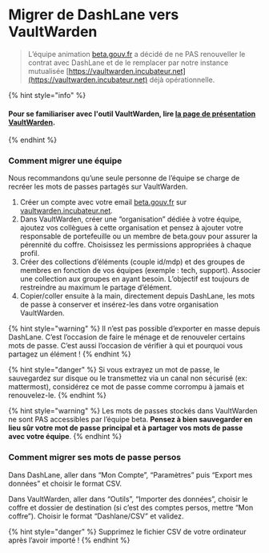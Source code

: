 # Migrer de DashLane vers VaultWarden

> L’équipe animation [beta.gouv.fr](http://beta.gouv.fr) a décidé de ne PAS renouveller le contrat avec DashLane et de le remplacer par notre instance mutualisée [https://vaultwarden.incubateur.net](https://vaultwarden.incubateur.net) déjà opérationnelle.

{% hint style="info" %}
#### Pour se familiariser avec l'outil VaultWarden, lire [la page de présentation VaultWarden](./). <a href="#comment-migrer-une-equipe" id="comment-migrer-une-equipe"></a>
{% endhint %}

### Comment migrer une équipe <a href="#comment-migrer-une-equipe" id="comment-migrer-une-equipe"></a>

Nous recommandons qu’une seule personne de l’équipe se charge de recréer les mots de passes partagés sur VaultWarden.

1. Créer un compte avec votre email [beta.gouv.fr](http://beta.gouv.fr) sur [vaultwarden.incubateur.net](https://vaultwarden.incubateur.net).
2. Dans VaultWarden, créer une “organisation” dédiée à votre équipe, ajoutez vos collègues à cette organisation et pensez à ajouter votre responsable de portefeuille ou un membre de beta.gouv pour assurer la pérennité du coffre. Choisissez les permissions appropriées à chaque profil.
3. Créer des collections d’éléments (couple id/mdp) et des groupes de membres en fonction de vos équipes (exemple : tech, support). Associer une collection aux groupes en ayant besoin. L’objectif est toujours de restreindre au maximum le partage d’élément.
4. Copier/coller ensuite à la main, directement depuis DashLane, les mots de passe à conserver et insérez-les dans votre organisation VaultWarden.

{% hint style="warning" %}
&#x20;Il n’est pas possible d’exporter en masse depuis DashLane. C’est l’occasion de faire le ménage et de renouveler certains mots de passe. C’est aussi l’occasion de vérifier à qui et pourquoi vous partagez un élément !
{% endhint %}

{% hint style="danger" %}
Si vous extrayez un mot de passe, le sauvegardez sur disque ou le transmettez via un canal non sécurisé (ex: mattermost), considérez ce mot de passe comme corrompu à jamais et renouvelez-le.
{% endhint %}

{% hint style="warning" %}
Les mots de passes stockés dans VaultWarden ne sont PAS accessibles par l’équipe beta. **Pensez à bien sauvegarder en lieu sûr votre mot de passe principal et à partager vos mots de passe avec votre équipe**.
{% endhint %}

### Comment migrer ses mots de passe persos <a href="#comment-migrer-ses-mots-de-passe-persos" id="comment-migrer-ses-mots-de-passe-persos"></a>

Dans DashLane, aller dans “Mon Compte”, “Paramètres” puis “Export mes données” et choisir le format CSV.

Dans VaultWarden, aller dans “Outils”, “Importer des données”, choisir le coffre et dossier de destination (si c’est des comptes persos, mettre “Mon coffre”). Choisir le format “Dashlane/CSV” et validez.

{% hint style="danger" %}
Supprimez le fichier CSV de votre ordinateur après l’avoir importé !
{% endhint %}
